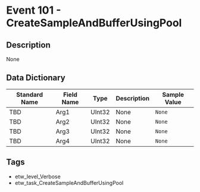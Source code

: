 # Event 101 - CreateSampleAndBufferUsingPool

## Description
None

## Data Dictionary
|Standard Name|Field Name|Type|Description|Sample Value|
|---|---|---|---|---|
|TBD|Arg1|UInt32|None|`None`|
|TBD|Arg2|UInt32|None|`None`|
|TBD|Arg3|UInt32|None|`None`|
|TBD|Arg4|UInt32|None|`None`|

## Tags
* etw_level_Verbose
* etw_task_CreateSampleAndBufferUsingPool